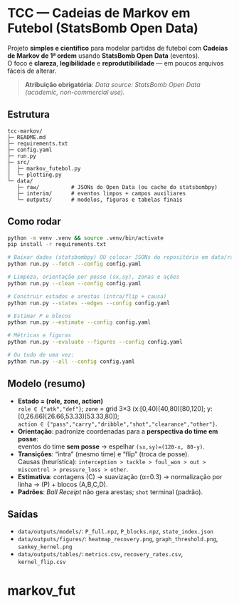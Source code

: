 # TCC — Cadeias de Markov em Futebol (StatsBomb Open Data)

Projeto **simples e científico** para modelar partidas de futebol com **Cadeias de Markov de 1ª ordem** usando **StatsBomb Open Data** (eventos).  
O foco é **clareza**, **legibilidade** e **reprodutibilidade** — em poucos arquivos fáceis de alterar.

> **Atribuição obrigatória**: *Data source: StatsBomb Open Data (academic, non-commercial use).*

## Estrutura
```
tcc-markov/
├─ README.md
├─ requirements.txt
├─ config.yaml
├─ run.py
├─ src/
│  ├─ markov_futebol.py
│  └─ plotting.py
└─ data/
   ├─ raw/          # JSONs do Open Data (ou cache do statsbombpy)
   ├─ interim/      # eventos limpos + campos auxiliares
   └─ outputs/      # modelos, figuras e tabelas finais
```

## Como rodar
```bash
python -m venv .venv && source .venv/bin/activate
pip install -r requirements.txt

# Baixar dados (statsbombpy) OU colocar JSONs do repositório em data/raw
python run.py --fetch --config config.yaml

# Limpeza, orientação por posse (sx,sy), zonas e ações
python run.py --clean --config config.yaml

# Construir estados e arestas (intra/flip + causa)
python run.py --states --edges --config config.yaml

# Estimar P e blocos
python run.py --estimate --config config.yaml

# Métricas e figuras
python run.py --evaluate --figures --config config.yaml

# Ou tudo de uma vez:
python run.py --all --config config.yaml
```

## Modelo (resumo)
- **Estado = (role, zone, action)**  
  `role ∈ {"atk","def"}`; `zone` = grid 3×3 (x:[0,40)[40,80)[80,120]; y:[0,26.66)[26.66,53.33)[53.33,80]);  
  `action ∈ {"pass","carry","dribble","shot","clearance","other"}`.
- **Orientação**: padronize coordenadas para a **perspectiva do time em posse**:  
  eventos do time **sem posse** → espelhar `(sx,sy)=(120-x, 80-y)`.
- **Transições**: “intra” (mesmo time) e “flip” (troca de posse).  
  Causas (heurística): `interception > tackle > foul_won > out > miscontrol > pressure_loss > other`.
- **Estimativa**: contagens \(C\) → suavização (α=0.3) → normalização por linha → \(P\) + blocos \(A,B,C,D\).
- **Padrões**: *Ball Receipt* não gera arestas; `shot` terminal (padrão).

## Saídas
- `data/outputs/models/`: `P_full.npz`, `P_blocks.npz`, `state_index.json`
- `data/outputs/figures/`: `heatmap_recovery.png`, `graph_threshold.png`, `sankey_kernel.png`
- `data/outputs/tables/`: `metrics.csv`, `recovery_rates.csv`, `kernel_flip.csv`
# markov_fut

